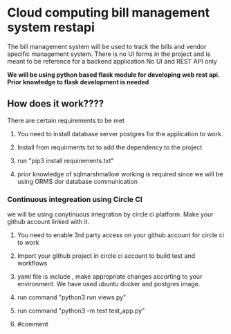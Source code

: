 # Cloud computing bill management system restapi 

The bill management system will be used to track the bills and vendor specific management system.
There is no UI forms in the project and is meant to be reference for a backend application
No UI and REST API only



**We will be using python based flask module for developing web rest api. Prior knowledge to flask development is needed**


## How does it work????

There are certain requirements to be met 

1. You need to install database server postgres for the application to work.

2. Install from requirments.txt  to add the dependency to the project

3. run "pip3 install requirements.txt"

3. prior knowledge of sqlmarshmallow working is required since we will be using ORMS dor database communication

### Continuous integreation using Circle CI
 we will be using conytinuous integration by circle ci platform. Make your github account linked with it.

1. You need to enable 3rd party access on your github account for circle ci to work

2. Import your github project in circle ci account to build test and workflows
3. yaml file is include , make appropriate changes accorting to your environment. We have used ubuntu docker and postgres image.
4. run command "python3 run views.py"
5. run command "python3 -m test test_app.py"
6. #comment
